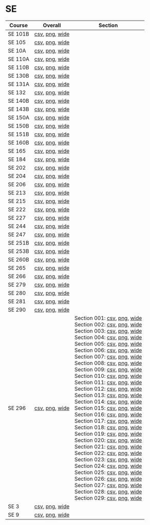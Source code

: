 # SE

| Course | Overall | Section |
| ------ | ------- | ------- |
| SE 101B | [csv](https://github.com/UCSD-Historical-Enrollment-Data/2024Spring/blob/main/overall/SE%20101B.csv), [png](https://raw.githubusercontent.com/UCSD-Historical-Enrollment-Data/2024Spring/main/plot_overall/SE%20101B.png), [wide](https://raw.githubusercontent.com/UCSD-Historical-Enrollment-Data/2024Spring/main/plot_overall_wide/SE%20101B.png) |  |
| SE 105 | [csv](https://github.com/UCSD-Historical-Enrollment-Data/2024Spring/blob/main/overall/SE%20105.csv), [png](https://raw.githubusercontent.com/UCSD-Historical-Enrollment-Data/2024Spring/main/plot_overall/SE%20105.png), [wide](https://raw.githubusercontent.com/UCSD-Historical-Enrollment-Data/2024Spring/main/plot_overall_wide/SE%20105.png) |  |
| SE 10A | [csv](https://github.com/UCSD-Historical-Enrollment-Data/2024Spring/blob/main/overall/SE%2010A.csv), [png](https://raw.githubusercontent.com/UCSD-Historical-Enrollment-Data/2024Spring/main/plot_overall/SE%2010A.png), [wide](https://raw.githubusercontent.com/UCSD-Historical-Enrollment-Data/2024Spring/main/plot_overall_wide/SE%2010A.png) |  |
| SE 110A | [csv](https://github.com/UCSD-Historical-Enrollment-Data/2024Spring/blob/main/overall/SE%20110A.csv), [png](https://raw.githubusercontent.com/UCSD-Historical-Enrollment-Data/2024Spring/main/plot_overall/SE%20110A.png), [wide](https://raw.githubusercontent.com/UCSD-Historical-Enrollment-Data/2024Spring/main/plot_overall_wide/SE%20110A.png) |  |
| SE 110B | [csv](https://github.com/UCSD-Historical-Enrollment-Data/2024Spring/blob/main/overall/SE%20110B.csv), [png](https://raw.githubusercontent.com/UCSD-Historical-Enrollment-Data/2024Spring/main/plot_overall/SE%20110B.png), [wide](https://raw.githubusercontent.com/UCSD-Historical-Enrollment-Data/2024Spring/main/plot_overall_wide/SE%20110B.png) |  |
| SE 130B | [csv](https://github.com/UCSD-Historical-Enrollment-Data/2024Spring/blob/main/overall/SE%20130B.csv), [png](https://raw.githubusercontent.com/UCSD-Historical-Enrollment-Data/2024Spring/main/plot_overall/SE%20130B.png), [wide](https://raw.githubusercontent.com/UCSD-Historical-Enrollment-Data/2024Spring/main/plot_overall_wide/SE%20130B.png) |  |
| SE 131A | [csv](https://github.com/UCSD-Historical-Enrollment-Data/2024Spring/blob/main/overall/SE%20131A.csv), [png](https://raw.githubusercontent.com/UCSD-Historical-Enrollment-Data/2024Spring/main/plot_overall/SE%20131A.png), [wide](https://raw.githubusercontent.com/UCSD-Historical-Enrollment-Data/2024Spring/main/plot_overall_wide/SE%20131A.png) |  |
| SE 132 | [csv](https://github.com/UCSD-Historical-Enrollment-Data/2024Spring/blob/main/overall/SE%20132.csv), [png](https://raw.githubusercontent.com/UCSD-Historical-Enrollment-Data/2024Spring/main/plot_overall/SE%20132.png), [wide](https://raw.githubusercontent.com/UCSD-Historical-Enrollment-Data/2024Spring/main/plot_overall_wide/SE%20132.png) |  |
| SE 140B | [csv](https://github.com/UCSD-Historical-Enrollment-Data/2024Spring/blob/main/overall/SE%20140B.csv), [png](https://raw.githubusercontent.com/UCSD-Historical-Enrollment-Data/2024Spring/main/plot_overall/SE%20140B.png), [wide](https://raw.githubusercontent.com/UCSD-Historical-Enrollment-Data/2024Spring/main/plot_overall_wide/SE%20140B.png) |  |
| SE 143B | [csv](https://github.com/UCSD-Historical-Enrollment-Data/2024Spring/blob/main/overall/SE%20143B.csv), [png](https://raw.githubusercontent.com/UCSD-Historical-Enrollment-Data/2024Spring/main/plot_overall/SE%20143B.png), [wide](https://raw.githubusercontent.com/UCSD-Historical-Enrollment-Data/2024Spring/main/plot_overall_wide/SE%20143B.png) |  |
| SE 150A | [csv](https://github.com/UCSD-Historical-Enrollment-Data/2024Spring/blob/main/overall/SE%20150A.csv), [png](https://raw.githubusercontent.com/UCSD-Historical-Enrollment-Data/2024Spring/main/plot_overall/SE%20150A.png), [wide](https://raw.githubusercontent.com/UCSD-Historical-Enrollment-Data/2024Spring/main/plot_overall_wide/SE%20150A.png) |  |
| SE 150B | [csv](https://github.com/UCSD-Historical-Enrollment-Data/2024Spring/blob/main/overall/SE%20150B.csv), [png](https://raw.githubusercontent.com/UCSD-Historical-Enrollment-Data/2024Spring/main/plot_overall/SE%20150B.png), [wide](https://raw.githubusercontent.com/UCSD-Historical-Enrollment-Data/2024Spring/main/plot_overall_wide/SE%20150B.png) |  |
| SE 151B | [csv](https://github.com/UCSD-Historical-Enrollment-Data/2024Spring/blob/main/overall/SE%20151B.csv), [png](https://raw.githubusercontent.com/UCSD-Historical-Enrollment-Data/2024Spring/main/plot_overall/SE%20151B.png), [wide](https://raw.githubusercontent.com/UCSD-Historical-Enrollment-Data/2024Spring/main/plot_overall_wide/SE%20151B.png) |  |
| SE 160B | [csv](https://github.com/UCSD-Historical-Enrollment-Data/2024Spring/blob/main/overall/SE%20160B.csv), [png](https://raw.githubusercontent.com/UCSD-Historical-Enrollment-Data/2024Spring/main/plot_overall/SE%20160B.png), [wide](https://raw.githubusercontent.com/UCSD-Historical-Enrollment-Data/2024Spring/main/plot_overall_wide/SE%20160B.png) |  |
| SE 165 | [csv](https://github.com/UCSD-Historical-Enrollment-Data/2024Spring/blob/main/overall/SE%20165.csv), [png](https://raw.githubusercontent.com/UCSD-Historical-Enrollment-Data/2024Spring/main/plot_overall/SE%20165.png), [wide](https://raw.githubusercontent.com/UCSD-Historical-Enrollment-Data/2024Spring/main/plot_overall_wide/SE%20165.png) |  |
| SE 184 | [csv](https://github.com/UCSD-Historical-Enrollment-Data/2024Spring/blob/main/overall/SE%20184.csv), [png](https://raw.githubusercontent.com/UCSD-Historical-Enrollment-Data/2024Spring/main/plot_overall/SE%20184.png), [wide](https://raw.githubusercontent.com/UCSD-Historical-Enrollment-Data/2024Spring/main/plot_overall_wide/SE%20184.png) |  |
| SE 202 | [csv](https://github.com/UCSD-Historical-Enrollment-Data/2024Spring/blob/main/overall/SE%20202.csv), [png](https://raw.githubusercontent.com/UCSD-Historical-Enrollment-Data/2024Spring/main/plot_overall/SE%20202.png), [wide](https://raw.githubusercontent.com/UCSD-Historical-Enrollment-Data/2024Spring/main/plot_overall_wide/SE%20202.png) |  |
| SE 204 | [csv](https://github.com/UCSD-Historical-Enrollment-Data/2024Spring/blob/main/overall/SE%20204.csv), [png](https://raw.githubusercontent.com/UCSD-Historical-Enrollment-Data/2024Spring/main/plot_overall/SE%20204.png), [wide](https://raw.githubusercontent.com/UCSD-Historical-Enrollment-Data/2024Spring/main/plot_overall_wide/SE%20204.png) |  |
| SE 206 | [csv](https://github.com/UCSD-Historical-Enrollment-Data/2024Spring/blob/main/overall/SE%20206.csv), [png](https://raw.githubusercontent.com/UCSD-Historical-Enrollment-Data/2024Spring/main/plot_overall/SE%20206.png), [wide](https://raw.githubusercontent.com/UCSD-Historical-Enrollment-Data/2024Spring/main/plot_overall_wide/SE%20206.png) |  |
| SE 213 | [csv](https://github.com/UCSD-Historical-Enrollment-Data/2024Spring/blob/main/overall/SE%20213.csv), [png](https://raw.githubusercontent.com/UCSD-Historical-Enrollment-Data/2024Spring/main/plot_overall/SE%20213.png), [wide](https://raw.githubusercontent.com/UCSD-Historical-Enrollment-Data/2024Spring/main/plot_overall_wide/SE%20213.png) |  |
| SE 215 | [csv](https://github.com/UCSD-Historical-Enrollment-Data/2024Spring/blob/main/overall/SE%20215.csv), [png](https://raw.githubusercontent.com/UCSD-Historical-Enrollment-Data/2024Spring/main/plot_overall/SE%20215.png), [wide](https://raw.githubusercontent.com/UCSD-Historical-Enrollment-Data/2024Spring/main/plot_overall_wide/SE%20215.png) |  |
| SE 222 | [csv](https://github.com/UCSD-Historical-Enrollment-Data/2024Spring/blob/main/overall/SE%20222.csv), [png](https://raw.githubusercontent.com/UCSD-Historical-Enrollment-Data/2024Spring/main/plot_overall/SE%20222.png), [wide](https://raw.githubusercontent.com/UCSD-Historical-Enrollment-Data/2024Spring/main/plot_overall_wide/SE%20222.png) |  |
| SE 227 | [csv](https://github.com/UCSD-Historical-Enrollment-Data/2024Spring/blob/main/overall/SE%20227.csv), [png](https://raw.githubusercontent.com/UCSD-Historical-Enrollment-Data/2024Spring/main/plot_overall/SE%20227.png), [wide](https://raw.githubusercontent.com/UCSD-Historical-Enrollment-Data/2024Spring/main/plot_overall_wide/SE%20227.png) |  |
| SE 244 | [csv](https://github.com/UCSD-Historical-Enrollment-Data/2024Spring/blob/main/overall/SE%20244.csv), [png](https://raw.githubusercontent.com/UCSD-Historical-Enrollment-Data/2024Spring/main/plot_overall/SE%20244.png), [wide](https://raw.githubusercontent.com/UCSD-Historical-Enrollment-Data/2024Spring/main/plot_overall_wide/SE%20244.png) |  |
| SE 247 | [csv](https://github.com/UCSD-Historical-Enrollment-Data/2024Spring/blob/main/overall/SE%20247.csv), [png](https://raw.githubusercontent.com/UCSD-Historical-Enrollment-Data/2024Spring/main/plot_overall/SE%20247.png), [wide](https://raw.githubusercontent.com/UCSD-Historical-Enrollment-Data/2024Spring/main/plot_overall_wide/SE%20247.png) |  |
| SE 251B | [csv](https://github.com/UCSD-Historical-Enrollment-Data/2024Spring/blob/main/overall/SE%20251B.csv), [png](https://raw.githubusercontent.com/UCSD-Historical-Enrollment-Data/2024Spring/main/plot_overall/SE%20251B.png), [wide](https://raw.githubusercontent.com/UCSD-Historical-Enrollment-Data/2024Spring/main/plot_overall_wide/SE%20251B.png) |  |
| SE 253B | [csv](https://github.com/UCSD-Historical-Enrollment-Data/2024Spring/blob/main/overall/SE%20253B.csv), [png](https://raw.githubusercontent.com/UCSD-Historical-Enrollment-Data/2024Spring/main/plot_overall/SE%20253B.png), [wide](https://raw.githubusercontent.com/UCSD-Historical-Enrollment-Data/2024Spring/main/plot_overall_wide/SE%20253B.png) |  |
| SE 260B | [csv](https://github.com/UCSD-Historical-Enrollment-Data/2024Spring/blob/main/overall/SE%20260B.csv), [png](https://raw.githubusercontent.com/UCSD-Historical-Enrollment-Data/2024Spring/main/plot_overall/SE%20260B.png), [wide](https://raw.githubusercontent.com/UCSD-Historical-Enrollment-Data/2024Spring/main/plot_overall_wide/SE%20260B.png) |  |
| SE 265 | [csv](https://github.com/UCSD-Historical-Enrollment-Data/2024Spring/blob/main/overall/SE%20265.csv), [png](https://raw.githubusercontent.com/UCSD-Historical-Enrollment-Data/2024Spring/main/plot_overall/SE%20265.png), [wide](https://raw.githubusercontent.com/UCSD-Historical-Enrollment-Data/2024Spring/main/plot_overall_wide/SE%20265.png) |  |
| SE 266 | [csv](https://github.com/UCSD-Historical-Enrollment-Data/2024Spring/blob/main/overall/SE%20266.csv), [png](https://raw.githubusercontent.com/UCSD-Historical-Enrollment-Data/2024Spring/main/plot_overall/SE%20266.png), [wide](https://raw.githubusercontent.com/UCSD-Historical-Enrollment-Data/2024Spring/main/plot_overall_wide/SE%20266.png) |  |
| SE 279 | [csv](https://github.com/UCSD-Historical-Enrollment-Data/2024Spring/blob/main/overall/SE%20279.csv), [png](https://raw.githubusercontent.com/UCSD-Historical-Enrollment-Data/2024Spring/main/plot_overall/SE%20279.png), [wide](https://raw.githubusercontent.com/UCSD-Historical-Enrollment-Data/2024Spring/main/plot_overall_wide/SE%20279.png) |  |
| SE 280 | [csv](https://github.com/UCSD-Historical-Enrollment-Data/2024Spring/blob/main/overall/SE%20280.csv), [png](https://raw.githubusercontent.com/UCSD-Historical-Enrollment-Data/2024Spring/main/plot_overall/SE%20280.png), [wide](https://raw.githubusercontent.com/UCSD-Historical-Enrollment-Data/2024Spring/main/plot_overall_wide/SE%20280.png) |  |
| SE 281 | [csv](https://github.com/UCSD-Historical-Enrollment-Data/2024Spring/blob/main/overall/SE%20281.csv), [png](https://raw.githubusercontent.com/UCSD-Historical-Enrollment-Data/2024Spring/main/plot_overall/SE%20281.png), [wide](https://raw.githubusercontent.com/UCSD-Historical-Enrollment-Data/2024Spring/main/plot_overall_wide/SE%20281.png) |  |
| SE 290 | [csv](https://github.com/UCSD-Historical-Enrollment-Data/2024Spring/blob/main/overall/SE%20290.csv), [png](https://raw.githubusercontent.com/UCSD-Historical-Enrollment-Data/2024Spring/main/plot_overall/SE%20290.png), [wide](https://raw.githubusercontent.com/UCSD-Historical-Enrollment-Data/2024Spring/main/plot_overall_wide/SE%20290.png) |  |
| SE 296 | [csv](https://github.com/UCSD-Historical-Enrollment-Data/2024Spring/blob/main/overall/SE%20296.csv), [png](https://raw.githubusercontent.com/UCSD-Historical-Enrollment-Data/2024Spring/main/plot_overall/SE%20296.png), [wide](https://raw.githubusercontent.com/UCSD-Historical-Enrollment-Data/2024Spring/main/plot_overall_wide/SE%20296.png) | Section 001: [csv](https://github.com/UCSD-Historical-Enrollment-Data/2024Spring/blob/main/section/SE%20296_001.csv), [png](https://raw.githubusercontent.com/UCSD-Historical-Enrollment-Data/2024Spring/main/plot_section/SE%20296_001.png), [wide](https://raw.githubusercontent.com/UCSD-Historical-Enrollment-Data/2024Spring/main/plot_section_wide/SE%20296_001.png)<br>Section 002: [csv](https://github.com/UCSD-Historical-Enrollment-Data/2024Spring/blob/main/section/SE%20296_002.csv), [png](https://raw.githubusercontent.com/UCSD-Historical-Enrollment-Data/2024Spring/main/plot_section/SE%20296_002.png), [wide](https://raw.githubusercontent.com/UCSD-Historical-Enrollment-Data/2024Spring/main/plot_section_wide/SE%20296_002.png)<br>Section 003: [csv](https://github.com/UCSD-Historical-Enrollment-Data/2024Spring/blob/main/section/SE%20296_003.csv), [png](https://raw.githubusercontent.com/UCSD-Historical-Enrollment-Data/2024Spring/main/plot_section/SE%20296_003.png), [wide](https://raw.githubusercontent.com/UCSD-Historical-Enrollment-Data/2024Spring/main/plot_section_wide/SE%20296_003.png)<br>Section 004: [csv](https://github.com/UCSD-Historical-Enrollment-Data/2024Spring/blob/main/section/SE%20296_004.csv), [png](https://raw.githubusercontent.com/UCSD-Historical-Enrollment-Data/2024Spring/main/plot_section/SE%20296_004.png), [wide](https://raw.githubusercontent.com/UCSD-Historical-Enrollment-Data/2024Spring/main/plot_section_wide/SE%20296_004.png)<br>Section 005: [csv](https://github.com/UCSD-Historical-Enrollment-Data/2024Spring/blob/main/section/SE%20296_005.csv), [png](https://raw.githubusercontent.com/UCSD-Historical-Enrollment-Data/2024Spring/main/plot_section/SE%20296_005.png), [wide](https://raw.githubusercontent.com/UCSD-Historical-Enrollment-Data/2024Spring/main/plot_section_wide/SE%20296_005.png)<br>Section 006: [csv](https://github.com/UCSD-Historical-Enrollment-Data/2024Spring/blob/main/section/SE%20296_006.csv), [png](https://raw.githubusercontent.com/UCSD-Historical-Enrollment-Data/2024Spring/main/plot_section/SE%20296_006.png), [wide](https://raw.githubusercontent.com/UCSD-Historical-Enrollment-Data/2024Spring/main/plot_section_wide/SE%20296_006.png)<br>Section 007: [csv](https://github.com/UCSD-Historical-Enrollment-Data/2024Spring/blob/main/section/SE%20296_007.csv), [png](https://raw.githubusercontent.com/UCSD-Historical-Enrollment-Data/2024Spring/main/plot_section/SE%20296_007.png), [wide](https://raw.githubusercontent.com/UCSD-Historical-Enrollment-Data/2024Spring/main/plot_section_wide/SE%20296_007.png)<br>Section 008: [csv](https://github.com/UCSD-Historical-Enrollment-Data/2024Spring/blob/main/section/SE%20296_008.csv), [png](https://raw.githubusercontent.com/UCSD-Historical-Enrollment-Data/2024Spring/main/plot_section/SE%20296_008.png), [wide](https://raw.githubusercontent.com/UCSD-Historical-Enrollment-Data/2024Spring/main/plot_section_wide/SE%20296_008.png)<br>Section 009: [csv](https://github.com/UCSD-Historical-Enrollment-Data/2024Spring/blob/main/section/SE%20296_009.csv), [png](https://raw.githubusercontent.com/UCSD-Historical-Enrollment-Data/2024Spring/main/plot_section/SE%20296_009.png), [wide](https://raw.githubusercontent.com/UCSD-Historical-Enrollment-Data/2024Spring/main/plot_section_wide/SE%20296_009.png)<br>Section 010: [csv](https://github.com/UCSD-Historical-Enrollment-Data/2024Spring/blob/main/section/SE%20296_010.csv), [png](https://raw.githubusercontent.com/UCSD-Historical-Enrollment-Data/2024Spring/main/plot_section/SE%20296_010.png), [wide](https://raw.githubusercontent.com/UCSD-Historical-Enrollment-Data/2024Spring/main/plot_section_wide/SE%20296_010.png)<br>Section 011: [csv](https://github.com/UCSD-Historical-Enrollment-Data/2024Spring/blob/main/section/SE%20296_011.csv), [png](https://raw.githubusercontent.com/UCSD-Historical-Enrollment-Data/2024Spring/main/plot_section/SE%20296_011.png), [wide](https://raw.githubusercontent.com/UCSD-Historical-Enrollment-Data/2024Spring/main/plot_section_wide/SE%20296_011.png)<br>Section 012: [csv](https://github.com/UCSD-Historical-Enrollment-Data/2024Spring/blob/main/section/SE%20296_012.csv), [png](https://raw.githubusercontent.com/UCSD-Historical-Enrollment-Data/2024Spring/main/plot_section/SE%20296_012.png), [wide](https://raw.githubusercontent.com/UCSD-Historical-Enrollment-Data/2024Spring/main/plot_section_wide/SE%20296_012.png)<br>Section 013: [csv](https://github.com/UCSD-Historical-Enrollment-Data/2024Spring/blob/main/section/SE%20296_013.csv), [png](https://raw.githubusercontent.com/UCSD-Historical-Enrollment-Data/2024Spring/main/plot_section/SE%20296_013.png), [wide](https://raw.githubusercontent.com/UCSD-Historical-Enrollment-Data/2024Spring/main/plot_section_wide/SE%20296_013.png)<br>Section 014: [csv](https://github.com/UCSD-Historical-Enrollment-Data/2024Spring/blob/main/section/SE%20296_014.csv), [png](https://raw.githubusercontent.com/UCSD-Historical-Enrollment-Data/2024Spring/main/plot_section/SE%20296_014.png), [wide](https://raw.githubusercontent.com/UCSD-Historical-Enrollment-Data/2024Spring/main/plot_section_wide/SE%20296_014.png)<br>Section 015: [csv](https://github.com/UCSD-Historical-Enrollment-Data/2024Spring/blob/main/section/SE%20296_015.csv), [png](https://raw.githubusercontent.com/UCSD-Historical-Enrollment-Data/2024Spring/main/plot_section/SE%20296_015.png), [wide](https://raw.githubusercontent.com/UCSD-Historical-Enrollment-Data/2024Spring/main/plot_section_wide/SE%20296_015.png)<br>Section 016: [csv](https://github.com/UCSD-Historical-Enrollment-Data/2024Spring/blob/main/section/SE%20296_016.csv), [png](https://raw.githubusercontent.com/UCSD-Historical-Enrollment-Data/2024Spring/main/plot_section/SE%20296_016.png), [wide](https://raw.githubusercontent.com/UCSD-Historical-Enrollment-Data/2024Spring/main/plot_section_wide/SE%20296_016.png)<br>Section 017: [csv](https://github.com/UCSD-Historical-Enrollment-Data/2024Spring/blob/main/section/SE%20296_017.csv), [png](https://raw.githubusercontent.com/UCSD-Historical-Enrollment-Data/2024Spring/main/plot_section/SE%20296_017.png), [wide](https://raw.githubusercontent.com/UCSD-Historical-Enrollment-Data/2024Spring/main/plot_section_wide/SE%20296_017.png)<br>Section 018: [csv](https://github.com/UCSD-Historical-Enrollment-Data/2024Spring/blob/main/section/SE%20296_018.csv), [png](https://raw.githubusercontent.com/UCSD-Historical-Enrollment-Data/2024Spring/main/plot_section/SE%20296_018.png), [wide](https://raw.githubusercontent.com/UCSD-Historical-Enrollment-Data/2024Spring/main/plot_section_wide/SE%20296_018.png)<br>Section 019: [csv](https://github.com/UCSD-Historical-Enrollment-Data/2024Spring/blob/main/section/SE%20296_019.csv), [png](https://raw.githubusercontent.com/UCSD-Historical-Enrollment-Data/2024Spring/main/plot_section/SE%20296_019.png), [wide](https://raw.githubusercontent.com/UCSD-Historical-Enrollment-Data/2024Spring/main/plot_section_wide/SE%20296_019.png)<br>Section 020: [csv](https://github.com/UCSD-Historical-Enrollment-Data/2024Spring/blob/main/section/SE%20296_020.csv), [png](https://raw.githubusercontent.com/UCSD-Historical-Enrollment-Data/2024Spring/main/plot_section/SE%20296_020.png), [wide](https://raw.githubusercontent.com/UCSD-Historical-Enrollment-Data/2024Spring/main/plot_section_wide/SE%20296_020.png)<br>Section 021: [csv](https://github.com/UCSD-Historical-Enrollment-Data/2024Spring/blob/main/section/SE%20296_021.csv), [png](https://raw.githubusercontent.com/UCSD-Historical-Enrollment-Data/2024Spring/main/plot_section/SE%20296_021.png), [wide](https://raw.githubusercontent.com/UCSD-Historical-Enrollment-Data/2024Spring/main/plot_section_wide/SE%20296_021.png)<br>Section 022: [csv](https://github.com/UCSD-Historical-Enrollment-Data/2024Spring/blob/main/section/SE%20296_022.csv), [png](https://raw.githubusercontent.com/UCSD-Historical-Enrollment-Data/2024Spring/main/plot_section/SE%20296_022.png), [wide](https://raw.githubusercontent.com/UCSD-Historical-Enrollment-Data/2024Spring/main/plot_section_wide/SE%20296_022.png)<br>Section 023: [csv](https://github.com/UCSD-Historical-Enrollment-Data/2024Spring/blob/main/section/SE%20296_023.csv), [png](https://raw.githubusercontent.com/UCSD-Historical-Enrollment-Data/2024Spring/main/plot_section/SE%20296_023.png), [wide](https://raw.githubusercontent.com/UCSD-Historical-Enrollment-Data/2024Spring/main/plot_section_wide/SE%20296_023.png)<br>Section 024: [csv](https://github.com/UCSD-Historical-Enrollment-Data/2024Spring/blob/main/section/SE%20296_024.csv), [png](https://raw.githubusercontent.com/UCSD-Historical-Enrollment-Data/2024Spring/main/plot_section/SE%20296_024.png), [wide](https://raw.githubusercontent.com/UCSD-Historical-Enrollment-Data/2024Spring/main/plot_section_wide/SE%20296_024.png)<br>Section 025: [csv](https://github.com/UCSD-Historical-Enrollment-Data/2024Spring/blob/main/section/SE%20296_025.csv), [png](https://raw.githubusercontent.com/UCSD-Historical-Enrollment-Data/2024Spring/main/plot_section/SE%20296_025.png), [wide](https://raw.githubusercontent.com/UCSD-Historical-Enrollment-Data/2024Spring/main/plot_section_wide/SE%20296_025.png)<br>Section 026: [csv](https://github.com/UCSD-Historical-Enrollment-Data/2024Spring/blob/main/section/SE%20296_026.csv), [png](https://raw.githubusercontent.com/UCSD-Historical-Enrollment-Data/2024Spring/main/plot_section/SE%20296_026.png), [wide](https://raw.githubusercontent.com/UCSD-Historical-Enrollment-Data/2024Spring/main/plot_section_wide/SE%20296_026.png)<br>Section 027: [csv](https://github.com/UCSD-Historical-Enrollment-Data/2024Spring/blob/main/section/SE%20296_027.csv), [png](https://raw.githubusercontent.com/UCSD-Historical-Enrollment-Data/2024Spring/main/plot_section/SE%20296_027.png), [wide](https://raw.githubusercontent.com/UCSD-Historical-Enrollment-Data/2024Spring/main/plot_section_wide/SE%20296_027.png)<br>Section 028: [csv](https://github.com/UCSD-Historical-Enrollment-Data/2024Spring/blob/main/section/SE%20296_028.csv), [png](https://raw.githubusercontent.com/UCSD-Historical-Enrollment-Data/2024Spring/main/plot_section/SE%20296_028.png), [wide](https://raw.githubusercontent.com/UCSD-Historical-Enrollment-Data/2024Spring/main/plot_section_wide/SE%20296_028.png)<br>Section 029: [csv](https://github.com/UCSD-Historical-Enrollment-Data/2024Spring/blob/main/section/SE%20296_029.csv), [png](https://raw.githubusercontent.com/UCSD-Historical-Enrollment-Data/2024Spring/main/plot_section/SE%20296_029.png), [wide](https://raw.githubusercontent.com/UCSD-Historical-Enrollment-Data/2024Spring/main/plot_section_wide/SE%20296_029.png) |
| SE 3 | [csv](https://github.com/UCSD-Historical-Enrollment-Data/2024Spring/blob/main/overall/SE%203.csv), [png](https://raw.githubusercontent.com/UCSD-Historical-Enrollment-Data/2024Spring/main/plot_overall/SE%203.png), [wide](https://raw.githubusercontent.com/UCSD-Historical-Enrollment-Data/2024Spring/main/plot_overall_wide/SE%203.png) |  |
| SE 9 | [csv](https://github.com/UCSD-Historical-Enrollment-Data/2024Spring/blob/main/overall/SE%209.csv), [png](https://raw.githubusercontent.com/UCSD-Historical-Enrollment-Data/2024Spring/main/plot_overall/SE%209.png), [wide](https://raw.githubusercontent.com/UCSD-Historical-Enrollment-Data/2024Spring/main/plot_overall_wide/SE%209.png) |  |
